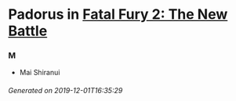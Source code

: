 # Padorus in [Fatal Fury 2: The New Battle](https://myanimelist.net/anime/1800/Fatal_Fury_2__The_New_Battle)

### M
* Mai Shiranui

###### Generated on 2019-12-01T16:35:29
